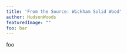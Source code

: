 ```yaml
---
title: 'From the Source: Wickham Solid Wood'
author: HudsonWoods
featuredImage: ""
foo: bar
---
```

foo